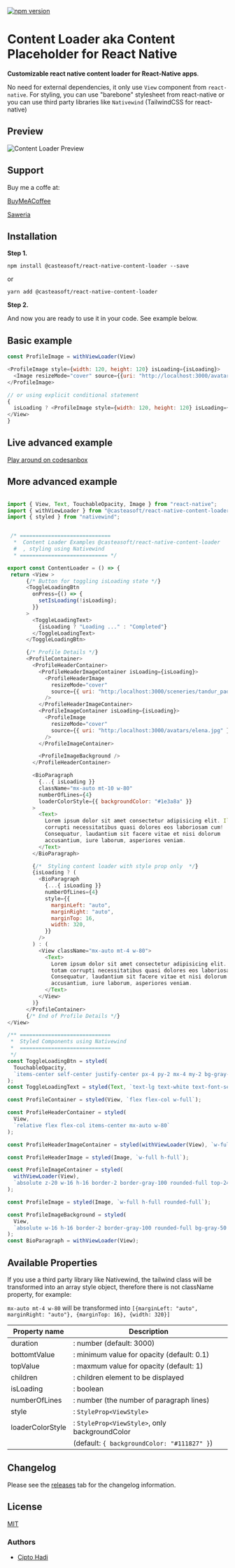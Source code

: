 <a href="https://www.npmjs.com/package/@casteasoft/react-native-content-loader">
  <img alt="npm version" src="https://img.shields.io/npm/v/@casteasoft/react-native-content-loader"/>
</a>

# Content Loader aka Content Placeholder for React Native

**Customizable react native content loader for React-Native apps**.

No need for external dependencies, it only use `View` component from `react-native`. For styling, you can use "barebone" stylesheet from react-native or you can use third party libraries like `Nativewind` (TailwindCSS for react-native)

## Preview

![Content Loader Preview](https://raw.githubusercontent.com/cipto-hd/github-assets/main/assets/cipto-content-loader.gif)

## Support

Buy me a coffe at:

[BuyMeACoffee](https://www.buymeacoffee.com/cipto)

[Saweria](https://saweria.co/ciptohadi)

## Installation

**Step 1.**

```
npm install @casteasoft/react-native-content-loader --save
```

or

```
yarn add @casteasoft/react-native-content-loader
```

**Step 2.**

And now you are ready to use it in your code. See example below.

## Basic example

```js
const ProfileImage = withViewLoader(View)

<ProfileImage style={width: 120, height: 120} isLoading={isLoading}>
  <Image resizeMode="cover" source={{uri: "http://localhost:3000/avatars/cipto.jpg"}} style={{widh:"100%" height:"100%"}} />
</ProfileImage>

// or using explicit conditional statement
{
  isLoading ? <ProfileImage style={width: 120, height: 120} isLoading={isLoading} /> : <View style={width: 120, height: 120} isLoading={isLoading}><Image resizeMode="cover" source={{uri: "http://localhost:3000/avatars/cipto.jpg"}} style={{widh:"100%" height:"100%"}} />
</View>
}

```

## Live advanced example

[Play around on codesanbox](https://codesandbox.io/s/react-native-content-loader-tclrs2)

## More advanced example

```js

import { View, Text, TouchableOpacity, Image } from "react-native";
import { withViewLoader } from "@casteasoft/react-native-content-loader";
import { styled } from "nativewind";


 /* =============================
  *  Content Loader Examples @casteasoft/react-native-content-loader
  #  , styling using Nativewind
  * ============================ */

export const ContentLoader = () => {
 return <View >
      {/* Button for toggling isLoading state */}
      <ToggleLoadingBtn
        onPress={() => {
          setIsLoading(!isLoading);
        }}
      >
        <ToggleLoadingText>
          {isLoading ? "Loading ..." : "Completed"}
        </ToggleLoadingText>
      </ToggleLoadingBtn>

      {/* Profile Details */}
      <ProfileContainer>
        <ProfileHeaderContainer>
          <ProfileHeaderImageContainer isLoading={isLoading}>
            <ProfileHeaderImage
              resizeMode="cover"
              source={{ uri: "http:/localhost:3000/sceneries/tandur_padi.jpg" }}
            />
          </ProfileHeaderImageContainer>
          <ProfileImageContainer isLoading={isLoading}>
            <ProfileImage
              resizeMode="cover"
              source={{ uri: "http:/localhost:3000/avatars/elena.jpg" }}
            />
          </ProfileImageContainer>

          <ProfileImageBackground />
        </ProfileHeaderContainer>

        <BioParagraph
          {...{ isLoading }}
          className="mx-auto mt-10 w-80"
          numberOfLines={4}
          loaderColorStyle={{ backgroundColor: "#1e3a8a" }}
        >
          <Text>
            Lorem ipsum dolor sit amet consectetur adipisicing elit. Illum totam
            corrupti necessitatibus quasi dolores eos laboriosam cum!
            Consequatur, laudantium sit facere vitae et nisi dolorum
            accusantium, iure laborum, asperiores veniam.
          </Text>
        </BioParagraph>

        {/*  Styling content loader with style prop only  */}
        {isLoading ? (
          <BioParagraph
            {...{ isLoading }}
            numberOfLines={4}
            style={{
              marginLeft: "auto",
              marginRight: "auto",
              marginTop: 16,
              width: 320,
            }}
          />
        ) : (
          <View className="mx-auto mt-4 w-80">
            <Text>
              Lorem ipsum dolor sit amet consectetur adipisicing elit. Illum
              totam corrupti necessitatibus quasi dolores eos laboriosam cum!
              Consequatur, laudantium sit facere vitae et nisi dolorum
              accusantium, iure laborum, asperiores veniam.
            </Text>
          </View>
        )}
      </ProfileContainer>
      {/* End of Profile Details */}
</View>

/** =============================
 *  Styled Components using Nativewind
 *  =============================
 */
const ToggleLoadingBtn = styled(
  TouchableOpacity,
  `items-center self-center justify-center px-4 py-2 mx-4 my-2 bg-gray-900 rounded-lg w-36`
);
const ToggleLoadingText = styled(Text, `text-lg text-white text-font-semibold`);

const ProfileContainer = styled(View, `flex flex-col w-full`);

const ProfileHeaderContainer = styled(
  View,
  `relative flex flex-col items-center mx-auto w-80`
);

const ProfileHeaderImageContainer = styled(withViewLoader(View), `w-full h-32`);

const ProfileHeaderImage = styled(Image, `w-full h-full`);

const ProfileImageContainer = styled(
  withViewLoader(View),
  `absolute z-20 w-16 h-16 border-2 border-gray-100 rounded-full top-24`
);

const ProfileImage = styled(Image, `w-full h-full rounded-full`);

const ProfileImageBackground = styled(
  View,
  `absolute w-16 h-16 border-2 border-gray-100 rounded-full bg-gray-50 top-24`
);
const BioParagraph = withViewLoader(View);

```

## Available Properties

If you use a third party library like Nativewind, the tailwind class will be transformed into an array style object, therefore there is not className property, for example:

`mx-auto mt-4 w-80` will be transformed into `[{marginLeft: "auto", marginRight: "auto"}, {marginTop: 16}, {width: 320}]`

| Property name    | Description                                    |
| ---------------- | ---------------------------------------------- |
| duration         | : number (default: 3000)                       |
| bottomtValue     | : minimum value for opacity (default: 0.1)     |
| topValue         | : maxmum value for opacity (default: 1)        |
| children         | : children element to be displayed             |
| isLoading        | : boolean                                      |
| numberOfLines    | : number (the number of paragraph lines)       |
| style            | : `StyleProp<ViewStyle>`                       |
| loaderColorStyle | : `StyleProp<ViewStyle>`, only backgroundColor |
|                  | (default: `{ backgroundColor: "#111827" }`)    |

## Changelog

Please see the [releases](https://github.com/casteasoft/react-native-content-loader/releases) tab for the changelog information.

## License

[MIT](LICENSE)

### Authors

- [Cipto Hadi](https://www.twitter.com/cipto_hd)
